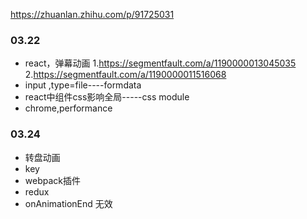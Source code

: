 https://zhuanlan.zhihu.com/p/91725031

### 03.22
+ react，弹幕动画
1.https://segmentfault.com/a/1190000013045035
2.https://segmentfault.com/a/1190000011516068
+ input ,type=file----formdata
+ react中组件css影响全局-----css module
+ chrome,performance

### 03.24
+ 转盘动画
+ key
+ webpack插件
+ redux
+ onAnimationEnd 无效